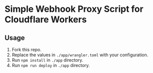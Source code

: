 # Simple Webhook Proxy Script for Cloudflare Workers

## Usage

1. Fork this repo.
2. Replace the values in `./app/wrangler.toml` with your configuration.
3. Run `npm install` in `./app` directory.
4. Run `npm run deploy` in `./app` directory.
